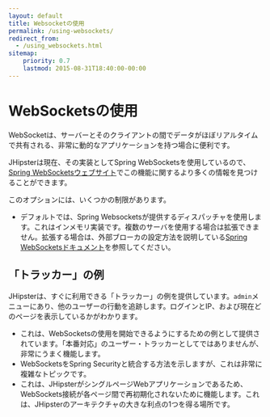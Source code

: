 ```yaml
---
layout: default
title: Websocketの使用
permalink: /using-websockets/
redirect_from:
  - /using_websockets.html
sitemap:
    priority: 0.7
    lastmod: 2015-08-31T18:40:00-00:00
---
```


# <i class="fa fa-envelope"></i> WebSocketsの使用

WebSocketは、サーバーとそのクライアントの間でデータがほぼリアルタイムで共有される、非常に動的なアプリケーションを持つ場合に便利です。

JHipsterは現在、その実装としてSpring WebSocketsを使用しているので、[Spring WebSocketsウェブサイト](http://docs.spring.io/spring/docs/current/spring-framework-reference/html/websocket.html)でこの機能に関するより多くの情報を見つけることができます。

このオプションには、いくつかの制限があります。

- デフォルトでは、Spring Websocketsが提供するディスパッチャを使用します。これはインメモリ実装です。複数のサーバを使用する場合は拡張できません。拡張する場合は、外部ブローカの設定方法を説明している[Spring WebSocketsドキュメント](http://docs.spring.io/spring/docs/current/spring-framework-reference/html/websocket.html)を参照してください。

## 「トラッカー」の例

JHipsterは、すぐに利用できる「トラッカー」の例を提供しています。`admin`メニューにあり、他のユーザーの行動を追跡します。ログインとIP、および現在どのページを表示しているかがわかります。

- これは、WebSocketsの使用を開始できるようにするための例として提供されています。「本番対応」のユーザー・トラッカーとしてではありませんが、非常にうまく機能します。
- WebSocketsをSpring Securityと統合する方法を示しますが、これは非常に複雑なトピックです。
- これは、JHipsterがシングルページWebアプリケーションであるため、WebSockets接続が各ページ間で再初期化されないために機能します。これは、JHipsterのアーキテクチャの大きな利点の1つを得る場所です。
